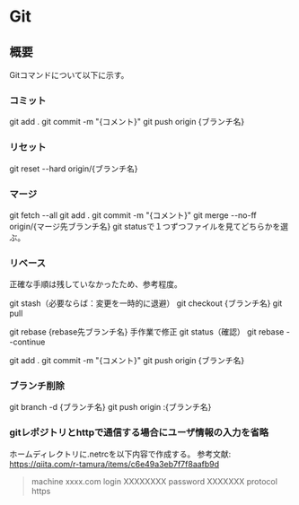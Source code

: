 # Git

## 概要
Gitコマンドについて以下に示す。

### コミット
git add .
git commit -m "{コメント}"
git push origin {ブランチ名}

### リセット
git reset --hard origin/{ブランチ名}

### マージ
git fetch --all
git add .
git commit -m "{コメント}"
git merge --no-ff origin/{マージ先ブランチ名}
git statusで１つずつファイルを見てどちらかを選ぶ。

### リベース
正確な手順は残していなかったため、参考程度。

git stash（必要ならば：変更を一時的に退避）
git checkout {ブランチ名}
git pull

git rebase {rebase先ブランチ名}
手作業で修正
git status（確認）
git rebase --continue

git add .
git commit -m "{コメント}"
git push origin {ブランチ名}

### ブランチ削除
git branch -d {ブランチ名}
git push origin :{ブランチ名}

### gitレポジトリとhttpで通信する場合にユーザ情報の入力を省略
ホームディレクトリに.netrcを以下内容で作成する。
参考文献: https://qiita.com/r-tamura/items/c6e49a3eb7f7f8aafb9d
>machine xxxx.com
>login XXXXXXXX
>password XXXXXXX
>protocol https
